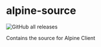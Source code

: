 # alpine-source
![GitHub all releases](https://img.shields.io/github/downloads/Alpine-Minecraft/alpine-source/total)

Contains the source for Alpine Client
